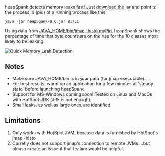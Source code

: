 heapSpank detects memory leaks fast!  Just [download the jar](https://github.com/eostermueller/heapSpank/releases/download/v0.6/heapSpank-0.6.jar) and point to the process id (pid) of a running process like this:

    java -jar heapSpank-0.6.jar 81731

Using data from [JAVA_HOME/bin/jmap -histo myPid](https://docs.oracle.com/javase/8/docs/technotes/guides/troubleshoot/tooldescr014.html#BABJIIHH), heapSpank shows the percentage of time that byte counts are on the rise for the 10 classes most likely to be leaking.

![Quick Memory Leak Detection](https://cloud.githubusercontent.com/assets/175773/20299273/da86b044-aadf-11e6-98c9-0658af68ad85.png)



## Notes
* Make sure JAVA_HOME/bin is in your path (for jmap executable).
* For best results, warm up an application for a few minutes at 'steady state' before launching heapSpank.
* Support for MS-Windows coming soon! Tested on Linux and MacOs with HotSpot JDK (JRE is not enough).
* Small leaks, as well as large ones, are identified.

## Limitations
1. Only works with HotSpot JVM, because data is furnished by HotSpot's jmap -histo <myPid>
2. Curretly does not support jmap's connection to remote JVMs....but please create an issue if that feature would be helpful.
